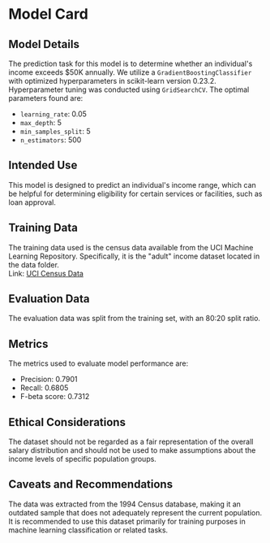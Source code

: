 # Model Card

## Model Details
The prediction task for this model is to determine whether an individual's income exceeds $50K annually. We utilize a `GradientBoostingClassifier` with optimized hyperparameters in scikit-learn version 0.23.2. Hyperparameter tuning was conducted using `GridSearchCV`. The optimal parameters found are:

- `learning_rate`: 0.05
- `max_depth`: 5
- `min_samples_split`: 5
- `n_estimators`: 500

## Intended Use

This model is designed to predict an individual's income range, which can be helpful for determining eligibility for certain services or facilities, such as loan approval.

## Training Data

The training data used is the census data available from the UCI Machine Learning Repository. Specifically, it is the "adult" income dataset located in the data folder.
<br />
Link: [UCI Census Data](https://archive.ics.uci.edu/ml/datasets/census+income)

## Evaluation Data

The evaluation data was split from the training set, with an 80:20 split ratio.

## Metrics
The metrics used to evaluate model performance are:

- Precision: 0.7901
- Recall: 0.6805
- F-beta score: 0.7312

## Ethical Considerations

The dataset should not be regarded as a fair representation of the overall salary distribution and should not be used to make assumptions about the income levels of specific population groups.

## Caveats and Recommendations

The data was extracted from the 1994 Census database, making it an outdated sample that does not adequately represent the current population. It is recommended to use this dataset primarily for training purposes in machine learning classification or related tasks.